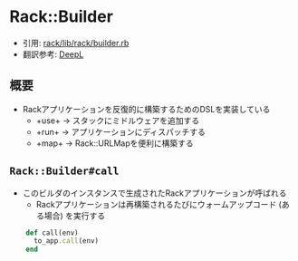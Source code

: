 # Rack::Builder
- 引用: [rack/lib/rack/builder.rb](https://github.com/rack/rack/blob/master/lib/rack/builder.rb)
- 翻訳参考: [DeepL](https://www.deepl.com/translator)

## 概要
- Rackアプリケーションを反復的に構築するためのDSLを実装している
  - +use+ -> スタックにミドルウェアを追加する
  - +run+ -> アプリケーションにディスパッチする
  - +map+ -> Rack::URLMapを便利に構築する

## `Rack::Builder#call`
- このビルダのインスタンスで生成されたRackアプリケーションが呼ばれる
  - Rackアプリケーションは再構築されるたびにウォームアップコード (ある場合) を実行する
```ruby
    def call(env)
      to_app.call(env)
    end
```
